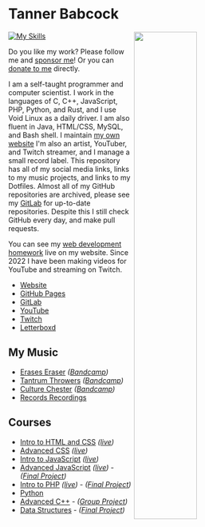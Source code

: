 # Tanner Babcock

[<img align="right" width="50%" src="https://github-readme-stats.vercel.app/api?username=Babkock&theme=onedark&count_private=true&border_radius=0&custom_title=10%2b%20Years%20Programming%20Experience&show_icons=true&include_all_commits=true&bg_color=DEG,121212,232323">](https://metrics.lecoq.io/Babkock?template=classic)

[![My Skills](https://skillicons.dev/icons?i=ableton,atom,aws,bash,bootstrap,c,cloudflare,cpp,css,emacs,git,github,gitlab,gtk,html,ai,java,jquery,js,laravel,linux,mongodb,mysql,nginx,nodejs,php,ps,py,qt,raspberrypi,react,rust,sass,sqlite,ts,vim,vue,webpack,wordpress&perline=7)](https://skillicons.dev)

Do you like my work? Please follow me and [sponsor me](https://github.com/sponsors/Babkock)! Or you can [donate to me](https://tannerbabcock.com/donate) directly.

I am a self-taught programmer and computer scientist. I work in the languages of C, C++, JavaScript, PHP, Python, and Rust, and I use Void Linux as a daily driver. I am also fluent in Java, HTML/CSS, MySQL, and Bash shell. I maintain [my own website](https://tannerbabcock.com/home) I'm also an artist, YouTuber, and Twitch streamer, and I manage a small record label. This repository has all of my social media links, links to my music projects, and links to my Dotfiles. Almost all of my GitHub repositories are archived, please see my [GitLab](https://gitlab.com/Babkock/) for up-to-date repositories. Despite this I still check GitHub every day, and make pull requests.

You can see my [web development homework](https://tannerbabcock.com/homework/index) live on my website. Since 2022 I have been making videos for YouTube and streaming on Twitch.

* [Website](https://tannerbabcock.com/home)
* [GitHub Pages](https://babkock.github.io)
* [GitLab](https://gitlab.com/Babkock/)
* [YouTube](https://www.youtube.com/channel/UCdXmrPRUtsl-6pq83x3FrTQ)
* [Twitch](https://www.twitch.tv/babkock)
* [Letterboxd](https://letterboxd.com/babkock/)

## My Music

* [Erases Eraser](https://open.spotify.com/artist/3qysccskvwTB7ozJ0ojOTP) *([Bandcamp](https://eraseseraser.bandcamp.com/))*
* [Tantrum Throwers](https://open.spotify.com/artist/6x2K3JghRnqnFdg07SkrN3) *([Bandcamp](https://tantrumthrowers.bandcamp.com/))*
* [Culture Chester](https://open.spotify.com/artist/6id1ZGp3lQNo11vRjEXGlo) *([Bandcamp](https://culturechester.bandcamp.com/))*
* [Records Recordings](https://recordsrecordings.bandcamp.com/)

## Courses

* [Intro to HTML and CSS](https://github.com/Babkock/homework/tree/master/wdv101) *([live](https://tannerbabcock.com/homework/index?c=wdv101))*
* [Advanced CSS](https://github.com/Babkock/homework/tree/master/wdv205) *([live](https://tannerbabcock.com/homework/index?c=wdv205))*
* [Intro to JavaScript](https://github.com/Babkock/homework/tree/master/wdv221) *([live](https://tannerbabcock.com/homework/index?c=wdv221))*
* [Advanced JavaScript](https://github.com/Babkock/homework/tree/master/wdv321) *([live](https://tannerbabcock.com/homework/index?c=wdv321))* - *([Final Project](https://tannerbabcock.com/homework/wdv321/recipes/home.html))*
* [Intro to PHP](https://github.com/Babkock/homework/tree/master/wdv341) *([live](https://tannerbabcock.com/homework/index?c=wdv341))* - *([Final Project](https://tannerbabcock.com/homework/wdv341/wax/index))*
* [Python](https://gitlab.com/tbhomework/python)
* [Advanced C++](https://github.com/Babkock/cis164) - *([Group Project](https://github.com/naertz/CasualMockSkirmish))*
* [Data Structures](https://github.com/Babkock/cis152) - *([Final Project](https://github.com/Babkock/VideoStore))*

